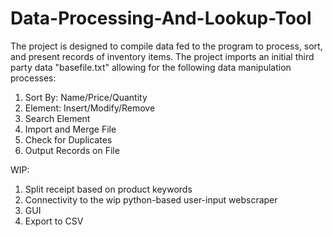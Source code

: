 # Data-Processing-And-Lookup-Tool
The project is designed to compile data fed to the program to process, sort, and present records of inventory items.
The project imports an initial third party data "basefile.txt" allowing for the following data manipulation processes:
 1. Sort By: Name/Price/Quantity
 2. Element: Insert/Modify/Remove
 3. Search Element
 4. Import and Merge File
 5. Check for Duplicates
 6. Output Records on File

WIP:
 1. Split receipt based on product keywords
 2. Connectivity to the wip python-based user-input webscraper
 3. GUI
 4. Export to CSV
